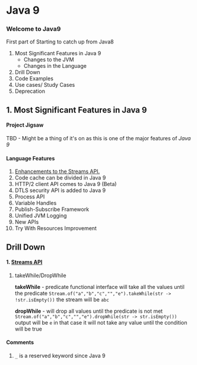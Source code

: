 # Java 9 
### Welcome to Java9
First part of Starting to catch up from Java8

1. Most Significant Features in Java 9
    * Changes to the JVM
    * Changes in the Language
2. Drill Down
3. Code Examples
4. Use cases/ Study Cases
5. Deprecation 

## 1. Most Significant Features in Java 9
#### Project Jigsaw
TBD - Might be a thing of it's on as this is one of the major features of *Java 9*

#### Language Features
1. [Enhancements to the Streams API.](#stream-api)
2. Code cache can be divided in Java 9
3. HTTP/2 client API comes to Java 9 (Beta)
4. DTLS security API is added to Java 9
5. Process API
6. Variable Handles
7. Publish-Subscribe Framework
8. Unified JVM Logging
9. New APIs
10. Try With Resources Improvement

## Drill Down

#### 1.  [Streams API](#stream-api)
	
  1. takeWhile/DropWhile
		
		**takeWhile** - predicate functional interface will take all the values until the predicate
	    `Stream.of("a","b","c","","e").takeWhile(str -> !str.isEmpty())`
		the stream will be `abc`

		**dropWhile** - will drop all values until  the predicate is not met
		`Stream.of("a","b","c","","e").dropWhile(str -> str.isEmpty())`
		output will be `e` in that case it will not take any value until the condition will be true
#### Comments
1. `_` is a reserved keyword since Java 9
<!--stackedit_data:
eyJoaXN0b3J5IjpbMTI1MjA3MTcyNCwtOTQwMjA5MzE5LC01Nz
k2MTc4MDIsLTg4NDM4MzQyMCwtOTg5OTI5ODJdfQ==
-->